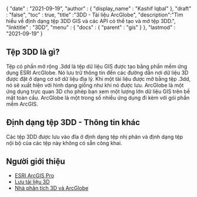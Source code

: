 {
  "date" : "2021-09-19",
  "author" : {
    "display_name" : "Kashif Iqbal"
},
  "draft" : "false",
  "toc" : true,
  "title" :"3DD - Tài liệu ArcGlobe",
  "description":"Tìm hiểu về định dạng tệp 3DD GIS và các API có thể tạo và mở tệp 3DD.",
  "linktitle" : "3DD",
  "menu" : {
    "docs" : {
      "parent" : "gis"
}
},
  "lastmod" : "2021-09-19"
}

## Tệp 3DD là gì?

Tệp có phần mở rộng .3dd là tệp dữ liệu GIS được tạo bằng phần mềm ứng dụng ESRI ArcGlobe. Nó lưu trữ thông tin đến các đường dẫn nơi dữ liệu 3D được đặt ở dạng cơ sở dữ liệu địa lý. Khi một tài liệu được mở bằng tệp .3dd, nó sẽ xuất hiện với hình dạng giống như khi nó được lưu. ArcGlobe là một ứng dụng trực quan 3D cho phép bạn xem một lượng lớn dữ liệu GIS trên bề mặt toàn cầu. ArcGlobe là một trong số nhiều ứng dụng đi kèm với gói phần mềm ArcGIS.

## Định dạng tệp 3DD - Thông tin khác

Các tệp 3DD được lưu vào đĩa ở định dạng tệp nhị phân và định dạng tệp nội bộ của các tệp này không có sẵn công khai.

## Người giới thiệu

* [ESRI ArcGIS Pro](https://www.esri.com/en-us/arcgis/products/arcgis-pro/overview)
* [Lưu tài liệu 3D](https://desktop.arcgis.com/en/arcmap/10.3/guide-books/extensions/3d-analyst/about-saving-a-3d-document.htm)
* [Nhà phân tích 3D và ArcGlobe](https://desktop.arcgis.com/en/arcmap/latest/extensions/3d-analyst/3d-analyst-and-arcglobe.htm)

